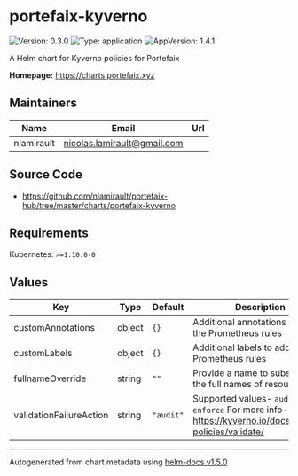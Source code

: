 # portefaix-kyverno

![Version: 0.3.0](https://img.shields.io/badge/Version-0.3.0-informational?style=flat-square) ![Type: application](https://img.shields.io/badge/Type-application-informational?style=flat-square) ![AppVersion: 1.4.1](https://img.shields.io/badge/AppVersion-1.4.1-informational?style=flat-square)

A Helm chart for Kyverno policies for Portefaix

**Homepage:** <https://charts.portefaix.xyz>

## Maintainers

| Name | Email | Url |
| ---- | ------ | --- |
| nlamirault | nicolas.lamirault@gmail.com |  |

## Source Code

* <https://github.com/nlamirault/portefaix-hub/tree/master/charts/portefaix-kyverno>

## Requirements

Kubernetes: `>=1.10.0-0`

## Values

| Key | Type | Default | Description |
|-----|------|---------|-------------|
| customAnnotations | object | `{}` | Additional annotations to add to the Prometheus rules |
| customLabels | object | `{}` | Additional labels to add to the Prometheus rules |
| fullnameOverride | string | `""` | Provide a name to substitute for the full names of resources |
| validationFailureAction | string | `"audit"` | Supported values- `audit`, `enforce` For more info- https://kyverno.io/docs/writing-policies/validate/ |

----------------------------------------------
Autogenerated from chart metadata using [helm-docs v1.5.0](https://github.com/norwoodj/helm-docs/releases/v1.5.0)
